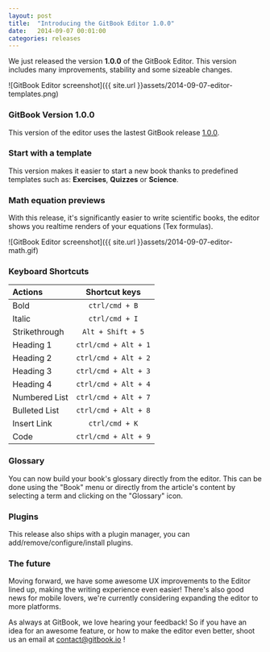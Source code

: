 ```yaml
---
layout: post
title:  "Introducing the GitBook Editor 1.0.0"
date:   2014-09-07 00:01:00
categories: releases
---
```


We just released the version **1.0.0** of the GitBook Editor. This version includes many improvements, stability and some sizeable changes.


<!-- more -->

![GitBook Editor screenshot]({{ site.url }}assets/2014-09-07-editor-templates.png)


### GitBook Version 1.0.0

This version of the editor uses the lastest GitBook release [1.0.0](https://www.gitbook.io/blog/releases/version-1-0-0).

### Start with a template

This version makes it easier to start a new book thanks to predefined templates such as: **Exercises**, **Quizzes** or **Science**.

### Math equation previews

With this release, it's significantly easier to write scientific books, the editor shows you realtime renders of your equations (Tex formulas).

![GitBook Editor screenshot]({{ site.url }}assets/2014-09-07-editor-math.gif)

### Keyboard Shortcuts

|      Actions      |     Shortcut keys     |
| :---------------- | :-------------------: |
| Bold              | `ctrl/cmd + B`        |
| Italic            | `ctrl/cmd + I`        |
| Strikethrough     | `Alt + Shift + 5`     |
| Heading 1         | `ctrl/cmd + Alt + 1`  |
| Heading 2         | `ctrl/cmd + Alt + 2`  |
| Heading 3         | `ctrl/cmd + Alt + 3`  |
| Heading 4         | `ctrl/cmd + Alt + 4`  |
| Numbered List     | `ctrl/cmd + Alt + 7`  |
| Bulleted List     | `ctrl/cmd + Alt + 8`  |
| Insert Link       | `ctrl/cmd + K`        |
| Code              | `ctrl/cmd + Alt + 9`  |

### Glossary

You can now build your book's glossary directly from the editor. This can be done using the "Book" menu or directly from the article's content by selecting a term and clicking on the "Glossary" icon.

### Plugins

This release also ships with a plugin manager, you can add/remove/configure/install plugins.

### The future

Moving forward, we have some awesome UX improvements to the Editor lined up, making the writing experience even easier! There's also good news for mobile lovers, we're currently considering expanding the editor to more platforms.

As always at GitBook, we love hearing your feedback! So if you have an idea for an awesome feature, or how to make the editor even better, shoot us an email at [contact@gitbook.io](mailto:contact@gitbook.io) !
